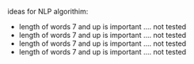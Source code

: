 ideas for NLP algorithim:

- length of words 7 and up is important  ....  not tested
- length of words 7 and up is important  ....  not tested
- length of words 7 and up is important  ....  not tested
- length of words 7 and up is important  ....  not tested